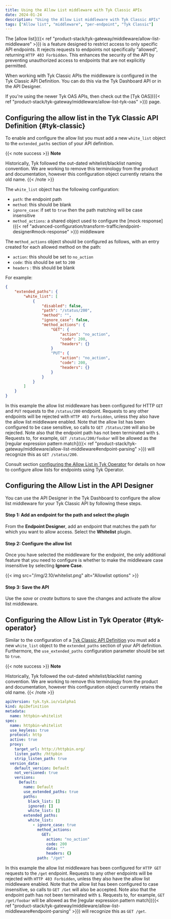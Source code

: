 ```yaml
---
title: Using the Allow List middleware with Tyk Classic APIs
date: 2024-01-24
description: "Using the Allow List middleware with Tyk Classic APIs"
tags: ["Allow list", "middleware", "per-endpoint", "Tyk Classic"]
---
```


The [allow list]({{< ref "product-stack/tyk-gateway/middleware/allow-list-middleware" >}}) is a feature designed to restrict access to only specific API endpoints. It rejects requests to endpoints not specifically "allowed", returning `HTTP 403 Forbidden`. This enhances the security of the API by preventing unauthorized access to endpoints that are not explicitly permitted.

When working with Tyk Classic APIs the middleware is configured in the Tyk Classic API Definition. You can do this via the Tyk Dashboard API or in the API Designer.

If you're using the newer Tyk OAS APIs, then check out the [Tyk OAS]({{< ref "product-stack/tyk-gateway/middleware/allow-list-tyk-oas" >}}) page.

## Configuring the allow list in the Tyk Classic API Definition {#tyk-classic}

To enable and configure the allow list you must add a new `white_list` object to the `extended_paths` section of your API definition.

{{< note success >}}
**Note**  

Historically, Tyk followed the out-dated whitelist/blacklist naming convention. We are working to remove this terminology from the product and documentation, however this configuration object currently retains the old name.
{{< /note >}}

The `white_list` object has the following configuration:
- `path`: the endpoint path
- `method`: this should be blank
- `ignore_case`: if set to `true` then the path matching will be case insensitive
- `method_actions`: a shared object used to configure the [mock response]({{< ref "advanced-configuration/transform-traffic/endpoint-designer#mock-response" >}}) middleware

The `method_actions` object should be configured as follows, with an entry created for each allowed method on the path:
- `action`: this should be set to `no_action`
- `code`: this should be set to `200`
- `headers` : this should be blank

For example:
```json  {linenos=true, linenostart=1}
{
    "extended_paths": {
        "white_list": [
            {
                "disabled": false,
                "path": "/status/200",
                "method": "",
                "ignore_case": false,
                "method_actions": {
                    "GET": {
                        "action": "no_action",
                        "code": 200,
                        "headers": {}
                    }
                    "PUT": {
                        "action": "no_action",
                        "code": 200,
                        "headers": {}
                    }            
                }
            }
        ]
    }
}
```

In this example the allow list middleware has been configured for HTTP `GET` and `PUT` requests to the `/status/200` endpoint. Requests to any other endpoints will be rejected with `HTTP 403 Forbidden`, unless they also have the allow list middleware enabled.
Note that the allow list has been configured to be case sensitive, so calls to `GET /Status/200` will also be rejected.
Note also that the endpoint path has not been terminated with `$`. Requests to, for example, `GET /status/200/foobar` will be allowed as the [regular expression pattern match]({{< ref "product-stack/tyk-gateway/middleware/allow-list-middleware#endpoint-parsing" >}}) will recognize this as `GET /status/200`.

Consult section [configuring the Allow List in Tyk Operator](#tyk-operator) for details on how to configure allow lists for endpoints using Tyk Operator.

## Configuring the Allow List in the API Designer

You can use the API Designer in the Tyk Dashboard to configure the allow list middleware for your Tyk Classic API by following these steps.

#### Step 1: Add an endpoint for the path and select the plugin

From the **Endpoint Designer**, add an endpoint that matches the path for which you want to allow access. Select the **Whitelist** plugin.

#### Step 2: Configure the allow list

Once you have selected the middleware for the endpoint, the only additional feature that you need to configure is whether to make the middleware case insensitive by selecting **Ignore Case**.

{{< img src="/img/2.10/whitelist.png" alt="Allowlist options" >}}

#### Step 3: Save the API

Use the *save* or *create* buttons to save the changes and activate the allow list middleware.

## Configuring the Allow List in Tyk Operator {#tyk-operator}

Similar to the configuration of a [Tyk Classic API Definition](#tyk-classic) you must add a new `white_list` object to the `extended_paths` section of your API definition. Furthermore, the `use_extended_paths` configuration parameter should be set to `true`.

{{< note success >}}
**Note**

Historically, Tyk followed the out-dated whitelist/blacklist naming convention. We are working to remove this terminology from the product and documentation, however this configuration object currently retains the old name.
{{< /note >}}

```yaml {linenos=true,linenostart=1,hl_lines=["26-34"]}
apiVersion: tyk.tyk.io/v1alpha1
kind: ApiDefinition
metadata:
  name: httpbin-whitelist
spec:
  name: httpbin-whitelist
  use_keyless: true
  protocol: http
  active: true
  proxy:
    target_url: http://httpbin.org/
    listen_path: /httpbin
    strip_listen_path: true
  version_data:
    default_version: Default
    not_versioned: true
    versions:
      Default:
        name: Default
        use_extended_paths: true
        paths:
          black_list: []
          ignored: []
          white_list: []
        extended_paths:
          white_list:
            - ignore_case: true
              method_actions:
                GET:
                  action: "no_action"
                  code: 200
                  data: ""
                  headers: {}
              path: "/get"
```

In this example the allow list middleware has been configured for `HTTP GET` requests to the `/get` endpoint. Requests to any other endpoints will be rejected with `HTTP 403 Forbidden`, unless they also have the allow list middleware enabled. Note that the allow list has been configured to case insensitive, so calls to `GET /Get` will also be accepted. Note also that the endpoint path has not been terminated with `$`. Requests to, for example, `GET /get/foobar` will be allowed as the [regular expression pattern match]({{< ref "product-stack/tyk-gateway/middleware/allow-list-middleware#endpoint-parsing" >}}) will recognize this as `GET /get`.
